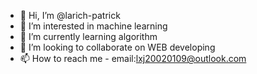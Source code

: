- 👋 Hi, I’m @larich-patrick
- 👀 I’m interested in machine learning
- 🌱 I’m currently learning algorithm
- 💞️ I’m looking to collaborate on WEB developing
- 📫 How to reach me - email:lxj20020109@outlook.com

<!---
larich-patrick/larich-patrick is a ✨ special ✨ repository because its `README.md` (this file) appears on your GitHub profile.
You can click the Preview link to take a look at your changes.
--->
